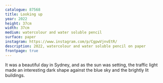 ```yaml
---
catalogue: 87568
title: Looking up
year: 2022
height: 37cm
width: 37cm
medium: watercolour and water soluble pencil
surface: paper
instagram: https://www.instagram.com/p/CgpwVjnvEtR/
description: 2022, watercolour and water soluble pencil on paper
frontpage: true
---
```

It was a beautiful day in Sydney, and as the sun was setting, the traffic light made an interesting dark shape against the blue sky and the brightly lit buildings.
